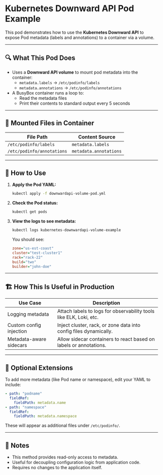 # Kubernetes Downward API Pod Example

This pod demonstrates how to use the **Kubernetes Downward API** to expose Pod metadata (labels and annotations) to a container via a volume.

---

## 🔍 What This Pod Does

- Uses a **Downward API volume** to mount pod metadata into the container:
  - `metadata.labels` → `/etc/podinfo/labels`
  - `metadata.annotations` → `/etc/podinfo/annotations`
- A BusyBox container runs a loop to:
  - Read the metadata files
  - Print their contents to standard output every 5 seconds

---

## 📁 Mounted Files in Container

| File Path                  | Content Source             |
|---------------------------|----------------------------|
| `/etc/podinfo/labels`     | `metadata.labels`          |
| `/etc/podinfo/annotations`| `metadata.annotations`     |

---

## 🚀 How to Use

1. **Apply the Pod YAML:**

   ```bash
   kubectl apply -f downwardapi-volume-pod.yml
   ```

2. **Check the Pod status:**

   ```bash
   kubectl get pods
   ```

3. **View the logs to see metadata:**

   ```bash
   kubectl logs kubernetes-downwardapi-volume-example
   ```

   You should see:

   ```ini
   zone="us-est-coast"
   cluster="test-cluster1"
   rack="rack-22"
   build="two"
   builder="john-doe"
   ```

---

## 🏗️ How This Is Useful in Production

| Use Case                    | Description                                                                 |
|-----------------------------|-----------------------------------------------------------------------------|
| Logging metadata            | Attach labels to logs for observability tools like ELK, Loki, etc.          |
| Custom config injection     | Inject cluster, rack, or zone data into config files dynamically.           |
| Metadata-aware sidecars     | Allow sidecar containers to react based on labels or annotations.           |

---

## 🧪 Optional Extensions

To add more metadata (like Pod name or namespace), edit your YAML to include:

```yaml
- path: "podname"
  fieldRef:
    fieldPath: metadata.name
- path: "namespace"
  fieldRef:
    fieldPath: metadata.namespace
```

These will appear as additional files under `/etc/podinfo/`.

---

## 📌 Notes

- This method provides read-only access to metadata.
- Useful for decoupling configuration logic from application code.
- Requires no changes to the application itself.

